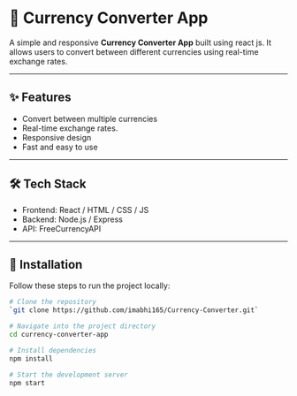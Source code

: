 # 💱 Currency Converter App

A simple and responsive **Currency Converter App** built using react js. 
It allows users to convert between different currencies using real-time exchange rates.

---


## ✨ Features
-  Convert between multiple currencies
-  Real-time exchange rates.
-  Responsive design
-  Fast and easy to use

---

## 🛠️ Tech Stack
- Frontend: React / HTML / CSS / JS  
- Backend: Node.js / Express   
- API: FreeCurrencyAPI  

---

## 🚀 Installation

Follow these steps to run the project locally:

```bash
# Clone the repository
`git clone https://github.com/imabhi165/Currency-Converter.git`

# Navigate into the project directory
cd currency-converter-app

# Install dependencies
npm install

# Start the development server
npm start
